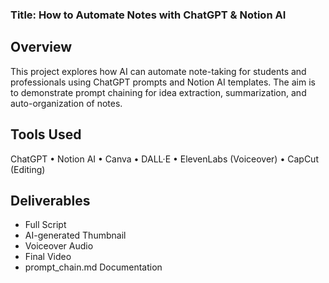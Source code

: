 ### Title: How to Automate Notes with ChatGPT & Notion AI

## Overview
This project explores how AI can automate note-taking for students and professionals using ChatGPT prompts and Notion AI templates. 
The aim is to demonstrate prompt chaining for idea extraction, summarization, and auto-organization of notes.

## Tools Used
ChatGPT • Notion AI • Canva • DALL·E • ElevenLabs (Voiceover) • CapCut (Editing)

## Deliverables
- Full Script
- AI-generated Thumbnail
- Voiceover Audio
- Final Video
- prompt_chain.md Documentation

